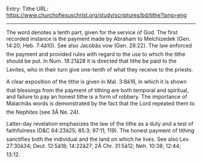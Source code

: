 Entry: Tithe
URL: https://www.churchofjesuschrist.org/study/scriptures/bd/tithe?lang=eng

---

The word denotes a tenth part, given for the service of God. The first recorded instance is the payment made by Abraham to Melchizedek (Gen. 14:20; Heb. 7:4â10). See also Jacobâs vow (Gen. 28:22). The law enforced the payment and provided rules with regard to the use to which the tithe should be put. In Num. 18:21â28 it is directed that tithe be paid to the Levites, who in their turn give one-tenth of what they receive to the priests.

A clear exposition of the tithe is given in Mal. 3:8â18, in which it is shown that blessings from the payment of tithing are both temporal and spiritual, and failure to pay an honest tithe is a form of robbery. The importance of Malachiâs words is demonstrated by the fact that the Lord repeated them to the Nephites (see 3Â Ne. 24).

Latter-day revelation emphasizes the law of the tithe as a duty and a test of faithfulness (D&C 64:23â25; 85:3; 97:11; 119). The honest payment of tithing sanctifies both the individual and the land on which he lives. See also Lev. 27:30â34; Deut. 12:5â18; 14:22â27; 2Â Chr. 31:5â12; Neh. 10:38; 12:44; 13:12.
